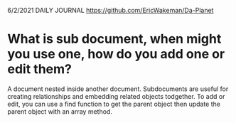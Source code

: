 6/2/2021 DAILY JOURNAL
https://github.com/EricWakeman/Da-Planet

# What is sub document, when might you use one, how do you add one or edit them?

A document nested inside another document. Subdocuments are useful for creating relationships  and embedding related objects todgether. To add or edit, you can use a find function to get the parent object then update the parent object with an array method.